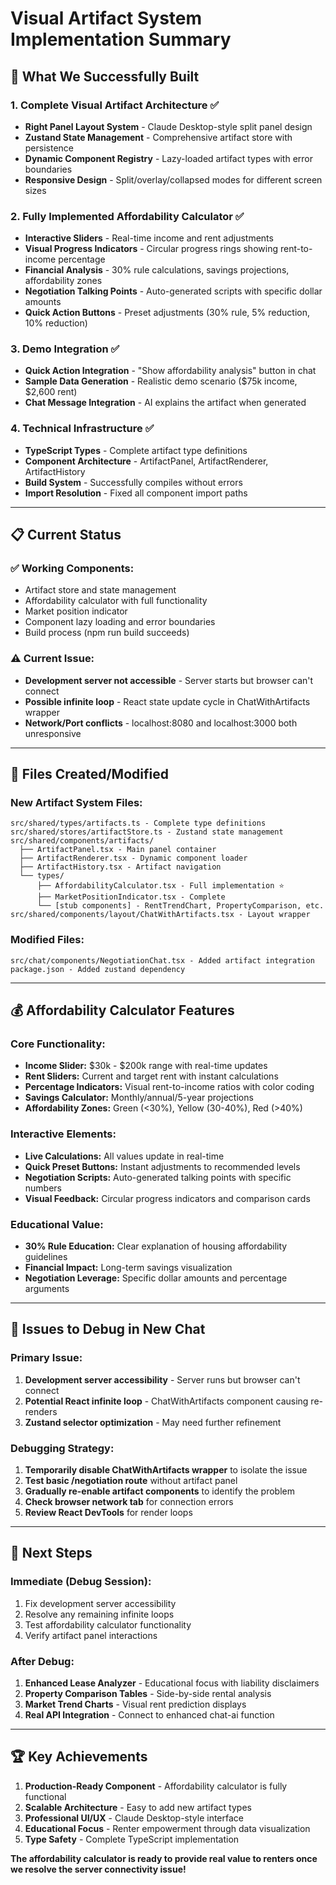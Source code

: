 # Visual Artifact System Implementation Summary

## 🎯 **What We Successfully Built**

### **1. Complete Visual Artifact Architecture** ✅
- **Right Panel Layout System** - Claude Desktop-style split panel design
- **Zustand State Management** - Comprehensive artifact store with persistence
- **Dynamic Component Registry** - Lazy-loaded artifact types with error boundaries
- **Responsive Design** - Split/overlay/collapsed modes for different screen sizes

### **2. Fully Implemented Affordability Calculator** ✅
- **Interactive Sliders** - Real-time income and rent adjustments
- **Visual Progress Indicators** - Circular progress rings showing rent-to-income percentage
- **Financial Analysis** - 30% rule calculations, savings projections, affordability zones
- **Negotiation Talking Points** - Auto-generated scripts with specific dollar amounts
- **Quick Action Buttons** - Preset adjustments (30% rule, 5% reduction, 10% reduction)

### **3. Demo Integration** ✅
- **Quick Action Integration** - "Show affordability analysis" button in chat
- **Sample Data Generation** - Realistic demo scenario ($75k income, $2,600 rent)
- **Chat Message Integration** - AI explains the artifact when generated

### **4. Technical Infrastructure** ✅
- **TypeScript Types** - Complete artifact type definitions
- **Component Architecture** - ArtifactPanel, ArtifactRenderer, ArtifactHistory
- **Build System** - Successfully compiles without errors
- **Import Resolution** - Fixed all component import paths

---

## 📋 **Current Status**

### **✅ Working Components:**
- Artifact store and state management
- Affordability calculator with full functionality
- Market position indicator
- Component lazy loading and error boundaries
- Build process (npm run build succeeds)

### **⚠️ Current Issue:**
- **Development server not accessible** - Server starts but browser can't connect
- **Possible infinite loop** - React state update cycle in ChatWithArtifacts wrapper
- **Network/Port conflicts** - localhost:8080 and localhost:3000 both unresponsive

---

## 🔧 **Files Created/Modified**

### **New Artifact System Files:**
```
src/shared/types/artifacts.ts - Complete type definitions
src/shared/stores/artifactStore.ts - Zustand state management
src/shared/components/artifacts/
  ├── ArtifactPanel.tsx - Main panel container
  ├── ArtifactRenderer.tsx - Dynamic component loader
  ├── ArtifactHistory.tsx - Artifact navigation
  └── types/
      ├── AffordabilityCalculator.tsx - Full implementation ⭐
      ├── MarketPositionIndicator.tsx - Complete
      └── [stub components] - RentTrendChart, PropertyComparison, etc.
src/shared/components/layout/ChatWithArtifacts.tsx - Layout wrapper
```

### **Modified Files:**
```
src/chat/components/NegotiationChat.tsx - Added artifact integration
package.json - Added zustand dependency
```

---

## 💰 **Affordability Calculator Features**

### **Core Functionality:**
- **Income Slider:** $30k - $200k range with real-time updates
- **Rent Sliders:** Current and target rent with instant calculations
- **Percentage Indicators:** Visual rent-to-income ratios with color coding
- **Savings Calculator:** Monthly/annual/5-year projections
- **Affordability Zones:** Green (<30%), Yellow (30-40%), Red (>40%)

### **Interactive Elements:**
- **Live Calculations:** All values update in real-time
- **Quick Preset Buttons:** Instant adjustments to recommended levels
- **Negotiation Scripts:** Auto-generated talking points with specific numbers
- **Visual Feedback:** Circular progress indicators and comparison cards

### **Educational Value:**
- **30% Rule Education:** Clear explanation of housing affordability guidelines
- **Financial Impact:** Long-term savings visualization
- **Negotiation Leverage:** Specific dollar amounts and percentage arguments

---

## 🚨 **Issues to Debug in New Chat**

### **Primary Issue:**
1. **Development server accessibility** - Server runs but browser can't connect
2. **Potential React infinite loop** - ChatWithArtifacts component causing re-renders
3. **Zustand selector optimization** - May need further refinement

### **Debugging Strategy:**
1. **Temporarily disable ChatWithArtifacts wrapper** to isolate the issue
2. **Test basic /negotiation route** without artifact panel
3. **Gradually re-enable artifact components** to identify the problem
4. **Check browser network tab** for connection errors
5. **Review React DevTools** for render loops

---

## 🎯 **Next Steps**

### **Immediate (Debug Session):**
1. Fix development server accessibility
2. Resolve any remaining infinite loops
3. Test affordability calculator functionality
4. Verify artifact panel interactions

### **After Debug:**
1. **Enhanced Lease Analyzer** - Educational focus with liability disclaimers
2. **Property Comparison Tables** - Side-by-side rental analysis
3. **Market Trend Charts** - Visual rent prediction displays
4. **Real API Integration** - Connect to enhanced chat-ai function

---

## 🏆 **Key Achievements**

1. **Production-Ready Component** - Affordability calculator is fully functional
2. **Scalable Architecture** - Easy to add new artifact types
3. **Professional UI/UX** - Claude Desktop-style interface
4. **Educational Focus** - Renter empowerment through data visualization
5. **Type Safety** - Complete TypeScript implementation

**The affordability calculator is ready to provide real value to renters once we resolve the server connectivity issue!**